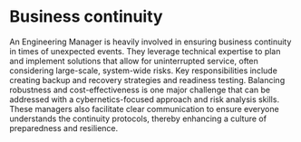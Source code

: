 # Business continuity

An Engineering Manager is heavily involved in ensuring business continuity in times of unexpected events. They leverage technical expertise to plan and implement solutions that allow for uninterrupted service, often considering large-scale, system-wide risks. Key responsibilities include creating backup and recovery strategies and readiness testing. Balancing robustness and cost-effectiveness is one major challenge that can be addressed with a cybernetics-focused approach and risk analysis skills. These managers also facilitate clear communication to ensure everyone understands the continuity protocols, thereby enhancing a culture of preparedness and resilience.